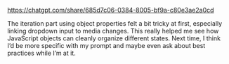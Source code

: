 https://chatgpt.com/share/685d7c06-0384-8005-bf9a-c80e3ae2a0cd

The iteration part using object properties felt a bit tricky at first, especially linking dropdown input to media changes. This really helped me see how JavaScript objects can cleanly organize different states. Next time, I think I’d be more specific with my prompt and maybe even ask about best practices while I’m at it.